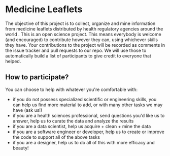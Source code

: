 # Medicine Leaflets

The objective of this project is to collect, organize and mine information from medicine leaflets distributed by health regulatory agencies around the world . This is an open science project. This means everybody is welcome (and encouraged) to contribute however they can, using whichever skills they have. Your contributions to the project will be recorded as comments in the issue tracker and pull requests to our repo. We will use those to automatically build a list of participants to give credit to everyone that helped.

## How to participate?

You can choose to help with whatever you're comfortable with:
* if you do not possess specialized scientific or engineering skills, you can help us find more material to add, or with many other tasks we may have (ask us!)
* if you are a health sciences professional, send questions you'd like us to answer, help us to curate the data and analyze the results
* if you are a data scientist, help us acquire + clean + mine the data
* if you are a software engineer or developer, help us to create or improve the code to support all of the above tasks
* if you are a designer, help us to do all of this with more efficacy and beauty!
